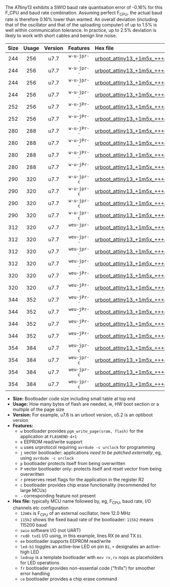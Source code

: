The ATtiny13 exhibits a SWIO baud rate quantisation error of -0.16% for this F_CPU and baud rate combination. Assuming perfect F<sub>CPU</sub>, the actual baud rate is therefore 0.16% lower than wanted. An overall deviation (including that of the oscillator and that of the uploading computer) of up to 1.5% is well within communication tolerance. In practice, up to 2.5% deviation is likely to work with short cables and benign line noise.

|Size|Usage|Version|Features|Hex file|
|:-:|:-:|:-:|:-:|:--|
|244|256|u7.7|`w-u-jpr--`|[urboot_attiny13_+1m5x_+++4k8_swio_rxb0_txb1_led+b2.hex](https://raw.githubusercontent.com/stefanrueger/urboot.hex/main/mcus/attiny13/external_oscillator/fcpu_+1m5x/br_+++4k8/urboot_attiny13_+1m5x_+++4k8_swio_rxb0_txb1_led+b2.hex)|
|244|256|u7.7|`w-u-jpr--`|[urboot_attiny13_+1m5x_+++4k8_swio_rxb0_txb1_lednop.hex](https://raw.githubusercontent.com/stefanrueger/urboot.hex/main/mcus/attiny13/external_oscillator/fcpu_+1m5x/br_+++4k8/urboot_attiny13_+1m5x_+++4k8_swio_rxb0_txb1_lednop.hex)|
|244|256|u7.7|`w-u-jpr--`|[urboot_attiny13_+1m5x_+++4k8_swio_rxb1_txb0_led+b2.hex](https://raw.githubusercontent.com/stefanrueger/urboot.hex/main/mcus/attiny13/external_oscillator/fcpu_+1m5x/br_+++4k8/urboot_attiny13_+1m5x_+++4k8_swio_rxb1_txb0_led+b2.hex)|
|244|256|u7.7|`w-u-jpr--`|[urboot_attiny13_+1m5x_+++4k8_swio_rxb1_txb0_lednop.hex](https://raw.githubusercontent.com/stefanrueger/urboot.hex/main/mcus/attiny13/external_oscillator/fcpu_+1m5x/br_+++4k8/urboot_attiny13_+1m5x_+++4k8_swio_rxb1_txb0_lednop.hex)|
|252|256|u7.7|`w-u-jPr--`|[urboot_attiny13_+1m5x_+++4k8_swio_rxb0_txb1.hex](https://raw.githubusercontent.com/stefanrueger/urboot.hex/main/mcus/attiny13/external_oscillator/fcpu_+1m5x/br_+++4k8/urboot_attiny13_+1m5x_+++4k8_swio_rxb0_txb1.hex)|
|252|256|u7.7|`w-u-jPr--`|[urboot_attiny13_+1m5x_+++4k8_swio_rxb1_txb0.hex](https://raw.githubusercontent.com/stefanrueger/urboot.hex/main/mcus/attiny13/external_oscillator/fcpu_+1m5x/br_+++4k8/urboot_attiny13_+1m5x_+++4k8_swio_rxb1_txb0.hex)|
|280|288|u7.7|`w-u-jPr--`|[urboot_attiny13_+1m5x_+++4k8_swio_rxb0_txb1_led+b2_fr.hex](https://raw.githubusercontent.com/stefanrueger/urboot.hex/main/mcus/attiny13/external_oscillator/fcpu_+1m5x/br_+++4k8/urboot_attiny13_+1m5x_+++4k8_swio_rxb0_txb1_led+b2_fr.hex)|
|280|288|u7.7|`w-u-jPr--`|[urboot_attiny13_+1m5x_+++4k8_swio_rxb0_txb1_lednop_fr.hex](https://raw.githubusercontent.com/stefanrueger/urboot.hex/main/mcus/attiny13/external_oscillator/fcpu_+1m5x/br_+++4k8/urboot_attiny13_+1m5x_+++4k8_swio_rxb0_txb1_lednop_fr.hex)|
|280|288|u7.7|`w-u-jPr--`|[urboot_attiny13_+1m5x_+++4k8_swio_rxb1_txb0_led+b2_fr.hex](https://raw.githubusercontent.com/stefanrueger/urboot.hex/main/mcus/attiny13/external_oscillator/fcpu_+1m5x/br_+++4k8/urboot_attiny13_+1m5x_+++4k8_swio_rxb1_txb0_led+b2_fr.hex)|
|280|288|u7.7|`w-u-jPr--`|[urboot_attiny13_+1m5x_+++4k8_swio_rxb1_txb0_lednop_fr.hex](https://raw.githubusercontent.com/stefanrueger/urboot.hex/main/mcus/attiny13/external_oscillator/fcpu_+1m5x/br_+++4k8/urboot_attiny13_+1m5x_+++4k8_swio_rxb1_txb0_lednop_fr.hex)|
|290|320|u7.7|`w-u-jpr-c`|[urboot_attiny13_+1m5x_+++4k8_swio_rxb0_txb1_led+b2_fr_ce.hex](https://raw.githubusercontent.com/stefanrueger/urboot.hex/main/mcus/attiny13/external_oscillator/fcpu_+1m5x/br_+++4k8/urboot_attiny13_+1m5x_+++4k8_swio_rxb0_txb1_led+b2_fr_ce.hex)|
|290|320|u7.7|`w-u-jpr-c`|[urboot_attiny13_+1m5x_+++4k8_swio_rxb0_txb1_lednop_fr_ce.hex](https://raw.githubusercontent.com/stefanrueger/urboot.hex/main/mcus/attiny13/external_oscillator/fcpu_+1m5x/br_+++4k8/urboot_attiny13_+1m5x_+++4k8_swio_rxb0_txb1_lednop_fr_ce.hex)|
|290|320|u7.7|`w-u-jpr-c`|[urboot_attiny13_+1m5x_+++4k8_swio_rxb1_txb0_led+b2_fr_ce.hex](https://raw.githubusercontent.com/stefanrueger/urboot.hex/main/mcus/attiny13/external_oscillator/fcpu_+1m5x/br_+++4k8/urboot_attiny13_+1m5x_+++4k8_swio_rxb1_txb0_led+b2_fr_ce.hex)|
|290|320|u7.7|`w-u-jpr-c`|[urboot_attiny13_+1m5x_+++4k8_swio_rxb1_txb0_lednop_fr_ce.hex](https://raw.githubusercontent.com/stefanrueger/urboot.hex/main/mcus/attiny13/external_oscillator/fcpu_+1m5x/br_+++4k8/urboot_attiny13_+1m5x_+++4k8_swio_rxb1_txb0_lednop_fr_ce.hex)|
|312|320|u7.7|`weu-jpr--`|[urboot_attiny13_+1m5x_+++4k8_swio_rxb0_txb1_ee_led+b2.hex](https://raw.githubusercontent.com/stefanrueger/urboot.hex/main/mcus/attiny13/external_oscillator/fcpu_+1m5x/br_+++4k8/urboot_attiny13_+1m5x_+++4k8_swio_rxb0_txb1_ee_led+b2.hex)|
|312|320|u7.7|`weu-jpr--`|[urboot_attiny13_+1m5x_+++4k8_swio_rxb0_txb1_ee_lednop.hex](https://raw.githubusercontent.com/stefanrueger/urboot.hex/main/mcus/attiny13/external_oscillator/fcpu_+1m5x/br_+++4k8/urboot_attiny13_+1m5x_+++4k8_swio_rxb0_txb1_ee_lednop.hex)|
|312|320|u7.7|`weu-jpr--`|[urboot_attiny13_+1m5x_+++4k8_swio_rxb1_txb0_ee_led+b2.hex](https://raw.githubusercontent.com/stefanrueger/urboot.hex/main/mcus/attiny13/external_oscillator/fcpu_+1m5x/br_+++4k8/urboot_attiny13_+1m5x_+++4k8_swio_rxb1_txb0_ee_led+b2.hex)|
|312|320|u7.7|`weu-jpr--`|[urboot_attiny13_+1m5x_+++4k8_swio_rxb1_txb0_ee_lednop.hex](https://raw.githubusercontent.com/stefanrueger/urboot.hex/main/mcus/attiny13/external_oscillator/fcpu_+1m5x/br_+++4k8/urboot_attiny13_+1m5x_+++4k8_swio_rxb1_txb0_ee_lednop.hex)|
|320|320|u7.7|`weu-jPr--`|[urboot_attiny13_+1m5x_+++4k8_swio_rxb0_txb1_ee.hex](https://raw.githubusercontent.com/stefanrueger/urboot.hex/main/mcus/attiny13/external_oscillator/fcpu_+1m5x/br_+++4k8/urboot_attiny13_+1m5x_+++4k8_swio_rxb0_txb1_ee.hex)|
|320|320|u7.7|`weu-jPr--`|[urboot_attiny13_+1m5x_+++4k8_swio_rxb1_txb0_ee.hex](https://raw.githubusercontent.com/stefanrueger/urboot.hex/main/mcus/attiny13/external_oscillator/fcpu_+1m5x/br_+++4k8/urboot_attiny13_+1m5x_+++4k8_swio_rxb1_txb0_ee.hex)|
|344|352|u7.7|`weu-jPr--`|[urboot_attiny13_+1m5x_+++4k8_swio_rxb0_txb1_ee_led+b2_fr.hex](https://raw.githubusercontent.com/stefanrueger/urboot.hex/main/mcus/attiny13/external_oscillator/fcpu_+1m5x/br_+++4k8/urboot_attiny13_+1m5x_+++4k8_swio_rxb0_txb1_ee_led+b2_fr.hex)|
|344|352|u7.7|`weu-jPr--`|[urboot_attiny13_+1m5x_+++4k8_swio_rxb0_txb1_ee_lednop_fr.hex](https://raw.githubusercontent.com/stefanrueger/urboot.hex/main/mcus/attiny13/external_oscillator/fcpu_+1m5x/br_+++4k8/urboot_attiny13_+1m5x_+++4k8_swio_rxb0_txb1_ee_lednop_fr.hex)|
|344|352|u7.7|`weu-jPr--`|[urboot_attiny13_+1m5x_+++4k8_swio_rxb1_txb0_ee_led+b2_fr.hex](https://raw.githubusercontent.com/stefanrueger/urboot.hex/main/mcus/attiny13/external_oscillator/fcpu_+1m5x/br_+++4k8/urboot_attiny13_+1m5x_+++4k8_swio_rxb1_txb0_ee_led+b2_fr.hex)|
|344|352|u7.7|`weu-jPr--`|[urboot_attiny13_+1m5x_+++4k8_swio_rxb1_txb0_ee_lednop_fr.hex](https://raw.githubusercontent.com/stefanrueger/urboot.hex/main/mcus/attiny13/external_oscillator/fcpu_+1m5x/br_+++4k8/urboot_attiny13_+1m5x_+++4k8_swio_rxb1_txb0_ee_lednop_fr.hex)|
|354|384|u7.7|`weu-jpr-c`|[urboot_attiny13_+1m5x_+++4k8_swio_rxb0_txb1_ee_led+b2_fr_ce.hex](https://raw.githubusercontent.com/stefanrueger/urboot.hex/main/mcus/attiny13/external_oscillator/fcpu_+1m5x/br_+++4k8/urboot_attiny13_+1m5x_+++4k8_swio_rxb0_txb1_ee_led+b2_fr_ce.hex)|
|354|384|u7.7|`weu-jpr-c`|[urboot_attiny13_+1m5x_+++4k8_swio_rxb0_txb1_ee_lednop_fr_ce.hex](https://raw.githubusercontent.com/stefanrueger/urboot.hex/main/mcus/attiny13/external_oscillator/fcpu_+1m5x/br_+++4k8/urboot_attiny13_+1m5x_+++4k8_swio_rxb0_txb1_ee_lednop_fr_ce.hex)|
|354|384|u7.7|`weu-jpr-c`|[urboot_attiny13_+1m5x_+++4k8_swio_rxb1_txb0_ee_led+b2_fr_ce.hex](https://raw.githubusercontent.com/stefanrueger/urboot.hex/main/mcus/attiny13/external_oscillator/fcpu_+1m5x/br_+++4k8/urboot_attiny13_+1m5x_+++4k8_swio_rxb1_txb0_ee_led+b2_fr_ce.hex)|
|354|384|u7.7|`weu-jpr-c`|[urboot_attiny13_+1m5x_+++4k8_swio_rxb1_txb0_ee_lednop_fr_ce.hex](https://raw.githubusercontent.com/stefanrueger/urboot.hex/main/mcus/attiny13/external_oscillator/fcpu_+1m5x/br_+++4k8/urboot_attiny13_+1m5x_+++4k8_swio_rxb1_txb0_ee_lednop_fr_ce.hex)|

- **Size:** Bootloader code size including small table at top end
- **Usage:** How many bytes of flash are needed, ie, HW boot section or a multiple of the page size
- **Version:** For example, u7.6 is an urboot version, o5.2 is an optiboot version
- **Features:**
  + `w` bootloader provides `pgm_write_page(sram, flash)` for the application at `FLASHEND-4+1`
  + `e` EEPROM read/write support
  + `u` uses urprotocol requiring `avrdude -c urclock` for programming
  + `j` vector bootloader: applications *need to be patched externally*, eg, using `avrdude -c urclock`
  + `p` bootloader protects itself from being overwritten
  + `P` vector bootloader only: protects itself and reset vector from being overwritten
  + `r` preserves reset flags for the application in the register R2
  + `c` bootloader provides chip erase functionality (recommended for large MCUs)
  + `-` corresponding feature not present
- **Hex file:** typically MCU name followed by, eg, F<sub>CPU</sub>, baud rate, I/O channels etc configuration
  + `12m0x` is F<sub>CPU</sub> of an external oscillator, here 12.0 MHz
  + `115k2` shows the fixed baud rate of the bootloader: `115k2` means 115200 baud
  + `swio` software I/O (not UART)
  + `rxd0 txd1` I/O using, in this example, lines RX `D0` and TX `D1`
  + `ee` bootloader supports EEPROM read/write
  + `led-b1` toggles an active-low LED on pin `B1`, `+` designates an active-high LED
  + `lednop` is a template bootloader with `mov rx,rx` nops as placeholders for LED operations
  + `fr` bootloader provides non-essential code ("frills") for smoother error handling
  + `ce` bootloader provides a chip erase command
